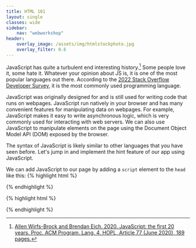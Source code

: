 ```yaml
---
title: HTML 101
layout: single
classes: wide
sidebar:
    nav: "webworkshop"
header:
    overlay_image: /assets/img/htmlstockphoto.jpg
    overlay_filter: 0.6
---
```

JavaScript has quite a turbulent end interesting history.[^1]
Some people love it, some hate it.
Whatever your opinion about JS is, it is one of the most popular languages out there.
According to the [2022 Stack Overflow Developer Survey](https://survey.stackoverflow.co/2022/#most-popular-technologies-language), it is the most commonly used programming language.

JavaScript was originally designed for and is still used for writing code that runs on webpages.
JavaScript run natively in your browser and has many convenient features for manipulating data on webpages.
For example, JavaScript makes it easy to write asynchronous logic, which is very commonly used for interacting with web servers.
We can also use JavaScript to manipulate elements on the page using the Document Object Model API (DOM) exposed by the browser.

The syntax of JavaScript is likely similar to other languages that you have seen before.
Let's jump in and implement the hint feature of our app using JavaScript.

We can add JavaScript to our page by adding a `script` element to the `head` like this:
{% highlight html %}
<head>
    <!-- Other elements -->
    <script>
        //JS goes here
    </script>
</head>
{% endhighlight %}


{% highlight html %}
<head>
    <!-- Other elements -->
    <script>
        function get_hint() {
            fetch("/get_hint.php")
                .then((response) => response.text())
                .then((text) => {
                    alert(text);
                });
        }
    </script>
</head>
{% endhighlight %}

[^1]: [Allen Wirfs-Brock and Brendan Eich. 2020. JavaScript: the first 20 years. Proc. ACM Program. Lang. 4, HOPL, Article 77 (June 2020), 189 pages.](https://doi.org/10.1145/3386327)

